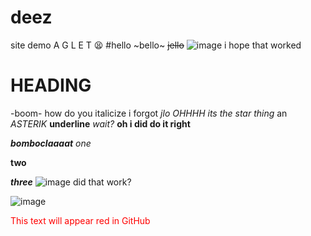 # deez
site demo
A G L E T 
😫 #hello ~bello~ ~~jello~~
![image](https://github.com/leonlelioness/deez/assets/162930759/1ffb52d4-69ad-48e5-9aa0-5d1f4c708d12)
i hope that worked 
# HEADING 
-boom- how do you italicize i forgot *jlo*
*OHHHH its the star thing*
an *ASTERIK*
__underline__
_wait?_ 
__oh i did do it right__

___bomboclaaaat___ 
*one*

**two**


***three***
![image](https://github.com/leonlelioness/deez/assets/162930759/12c2dcfd-9460-4961-bb97-80d6a83fe46b)
did that work? 

![image](https://github.com/leonlelioness/deez/assets/162930759/85a27576-bef4-4cc7-9c91-cf001cfac226)

<font color="red">This text will appear red in GitHub</font>
